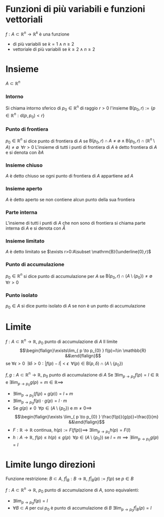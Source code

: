 # Funzioni di più variabili e funzioni vettoriali
$f:A\subset \mathbb{R}^{n}\to \mathbb{R}^{k}$ è una funzione
- di più variabili se $k=1 \land n\geq2$
- vettoriale di più variabili se $k\geq2 \land n\geq2$

# Insieme
$A\subset \mathbb{R}^{n}$

### Intorno
Si chiama intorno sferico di $p_{0}\in \mathbb{R}^{n}$ di raggio $r>0$ l'insieme $\mathrm{B}(p_{0},r):=\{ p \in \mathbb{R}^{n}:\mathrm{d}(p,p_{0})<r \}$

### Punto di frontiera
$p_{0}\in \mathbb{R}^{n}$ si dice punto di frontiera di $A$ se $\mathrm{B}(p_{0},r)\cap A\neq \emptyset \land \mathrm{B}(p_{0},r)\cap(\mathbb{R}^{n}\setminus A)\neq \emptyset\;\;\forall r>0$
L'insieme di tutti i punti di frontiera di $A$ è detto frontiera di $A$ e si denota con $\partial A$

### Insieme chiuso
$A$ è detto chiuso se ogni punto di frontiera di $A$ appartiene ad $A$

### Insieme aperto
$A$ è detto aperto se non contiene alcun punto della sua frontiera

### Parte interna
L'insieme di tutti i punti di $A$ che non sono di frontiera si chiama parte interna di $A$ e si denota con $\mathring{A}$

### Insieme limitato
$A$ è detto limitato se $\exists r>0:A\subset \mathrm{B}(\underline{0},r)$

### Punto di accumulazione
$p_{0}\in \mathbb{R}^{n}$ si dice punto di accumulazione per $A$ se $\mathrm{B}(p_{0},r)\cap(A\setminus \{ p_{0} \})\neq \emptyset\;\;\forall r>0$

### Punto isolato
$p_{0}\in A$ si dice punto isolato di $A$ se non è un punto di accumulazione
<div class="page-break" style="page-break-before: always;"></div>

# Limite
$f:A \subset\mathbb{R}^{n}\to \mathbb{R}$, $p_{0}$ punto di accumulazione di $A$
Il limite
$$\begin{flalign}\exists\lim_{ p \to p_{0} } f(p)=l\in \mathbb{R} &&\end{flalign}$$
se
$\forall\epsilon>0\;\;\exists\delta>0:|f(p)-l|<\epsilon\;\;\forall(p)\in \mathrm{B}(p,\delta)\cap (A\setminus \{ p_{0} \})$

$f,g:A\subset \mathbb{R}^{n}\to \mathbb{R}$, $p_{0}$ punto di accumulazione di $A$
Se $\exists \lim_{ p \to p_{0} }f(p)=l\in \mathbb{R}$ e $\exists \lim_{ p \to p_{0} }g(p)=m\in \mathbb{R}\implies$
- $\exists \lim_{ p \to p_{0} }(f(p)+g(p))=l+m$
- $\exists \lim_{ p \to p_{0} }f(p)\cdot g(p)=l\cdot m$
- Se $g(p)\neq0\;\;\forall p \in(A\setminus \{ p_{0} \})$ e $m\neq0\implies$$$\begin{flalign}\exists \lim_{ p \to p_{0} } \frac{f(p)}{g(p)}=\frac{l}{m} &&\end{flalign}$$
- $F:\mathbb{R}\to \mathbb{R}$ continua, $h(p):=F(f(p))\implies$ $\exists \lim_{ p \to p_{0} }h(p)=F(l)$
- $h:A\to \mathbb{R}$, $f(p)\leq h(p)\leq g(p)\;\;\forall p \in(A\setminus \{ p_{0} \})$ se $l=m\implies \exists \lim_{ p \to p_{0} }g(p)=l$

# Limite lungo direzioni
Funzione restrizione: $B\subset A$, $f|_{B}:B\to \mathbb{R}$, $f|_{B}(p):=f(p)$ se $p \in B$

$f:A\subset \mathbb{R}^{n}\to \mathbb{R}$, $p_{0}$ punto di accumulazione di $A$, sono equivalenti:
- $\exists \lim_{ p \to p_{0} }f(p)=l$
- $\forall B\subset A$ per cui $p_{0}$ è punto di accumulazione di $B$ $\exists \lim_{ p \to p_{0} }f|_{B}(p)=l$
